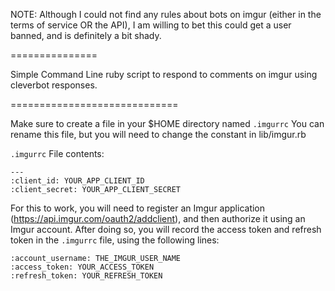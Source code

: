 NOTE: Although I could not find any rules about bots on imgur (either in the terms of service OR the API), I am willing to bet this could get a user banned, and is definitely a bit shady.

===============

Simple Command Line ruby script to respond to comments on imgur using cleverbot responses.

=============================

Make sure to create a file in your $HOME directory named `.imgurrc`
You can rename this file, but you will need to change the constant in lib/imgur.rb

`.imgurrc` File contents:

```
---
:client_id: YOUR_APP_CLIENT_ID
:client_secret: YOUR_APP_CLIENT_SECRET
```

For this to work, you will need to register an Imgur application (https://api.imgur.com/oauth2/addclient), and then authorize it using an Imgur account.  After doing so, you will record the access token and refresh token in the `.imgurrc` file, using the following lines:

```
:account_username: THE_IMGUR_USER_NAME
:access_token: YOUR_ACCESS_TOKEN
:refresh_token: YOUR_REFRESH_TOKEN
```
